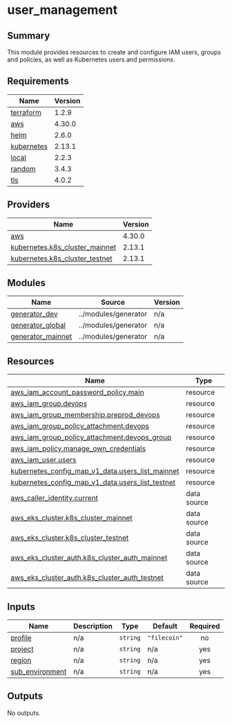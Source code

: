# user_management

## Summary

This module provides resources to create and configure IAM users, groups and policies, as well as Kubernetes users and permissions.

## Requirements

| Name | Version |
|------|---------|
| <a name="requirement_terraform"></a> [terraform](#requirement\_terraform) | 1.2.9 |
| <a name="requirement_aws"></a> [aws](#requirement\_aws) | 4.30.0 |
| <a name="requirement_helm"></a> [helm](#requirement\_helm) | 2.6.0 |
| <a name="requirement_kubernetes"></a> [kubernetes](#requirement\_kubernetes) | 2.13.1 |
| <a name="requirement_local"></a> [local](#requirement\_local) | 2.2.3 |
| <a name="requirement_random"></a> [random](#requirement\_random) | 3.4.3 |
| <a name="requirement_tls"></a> [tls](#requirement\_tls) | 4.0.2 |

## Providers

| Name | Version |
|------|---------|
| <a name="provider_aws"></a> [aws](#provider\_aws) | 4.30.0 |
| <a name="provider_kubernetes.k8s_cluster_mainnet"></a> [kubernetes.k8s\_cluster\_mainnet](#provider\_kubernetes.k8s\_cluster\_mainnet) | 2.13.1 |
| <a name="provider_kubernetes.k8s_cluster_testnet"></a> [kubernetes.k8s\_cluster\_testnet](#provider\_kubernetes.k8s\_cluster\_testnet) | 2.13.1 |

## Modules

| Name | Source | Version |
|------|--------|---------|
| <a name="module_generator_dev"></a> [generator\_dev](#module\_generator\_dev) | ../modules/generator | n/a |
| <a name="module_generator_global"></a> [generator\_global](#module\_generator\_global) | ../modules/generator | n/a |
| <a name="module_generator_mainnet"></a> [generator\_mainnet](#module\_generator\_mainnet) | ../modules/generator | n/a |

## Resources

| Name | Type |
|------|------|
| [aws_iam_account_password_policy.main](https://registry.terraform.io/providers/hashicorp/aws/4.30.0/docs/resources/iam_account_password_policy) | resource |
| [aws_iam_group.devops](https://registry.terraform.io/providers/hashicorp/aws/4.30.0/docs/resources/iam_group) | resource |
| [aws_iam_group_membership.preprod_devops](https://registry.terraform.io/providers/hashicorp/aws/4.30.0/docs/resources/iam_group_membership) | resource |
| [aws_iam_group_policy_attachment.devops](https://registry.terraform.io/providers/hashicorp/aws/4.30.0/docs/resources/iam_group_policy_attachment) | resource |
| [aws_iam_group_policy_attachment.devops_group](https://registry.terraform.io/providers/hashicorp/aws/4.30.0/docs/resources/iam_group_policy_attachment) | resource |
| [aws_iam_policy.manage_own_credentials](https://registry.terraform.io/providers/hashicorp/aws/4.30.0/docs/resources/iam_policy) | resource |
| [aws_iam_user.users](https://registry.terraform.io/providers/hashicorp/aws/4.30.0/docs/resources/iam_user) | resource |
| [kubernetes_config_map_v1_data.users_list_mainnet](https://registry.terraform.io/providers/hashicorp/kubernetes/2.13.1/docs/resources/config_map_v1_data) | resource |
| [kubernetes_config_map_v1_data.users_list_testnet](https://registry.terraform.io/providers/hashicorp/kubernetes/2.13.1/docs/resources/config_map_v1_data) | resource |
| [aws_caller_identity.current](https://registry.terraform.io/providers/hashicorp/aws/4.30.0/docs/data-sources/caller_identity) | data source |
| [aws_eks_cluster.k8s_cluster_mainnet](https://registry.terraform.io/providers/hashicorp/aws/4.30.0/docs/data-sources/eks_cluster) | data source |
| [aws_eks_cluster.k8s_cluster_testnet](https://registry.terraform.io/providers/hashicorp/aws/4.30.0/docs/data-sources/eks_cluster) | data source |
| [aws_eks_cluster_auth.k8s_cluster_auth_mainnet](https://registry.terraform.io/providers/hashicorp/aws/4.30.0/docs/data-sources/eks_cluster_auth) | data source |
| [aws_eks_cluster_auth.k8s_cluster_auth_testnet](https://registry.terraform.io/providers/hashicorp/aws/4.30.0/docs/data-sources/eks_cluster_auth) | data source |

## Inputs

| Name | Description | Type | Default | Required |
|------|-------------|------|---------|:--------:|
| <a name="input_profile"></a> [profile](#input\_profile) | n/a | `string` | `"filecoin"` | no |
| <a name="input_project"></a> [project](#input\_project) | n/a | `string` | n/a | yes |
| <a name="input_region"></a> [region](#input\_region) | n/a | `string` | n/a | yes |
| <a name="input_sub_environment"></a> [sub\_environment](#input\_sub\_environment) | n/a | `string` | n/a | yes |

## Outputs

No outputs.
